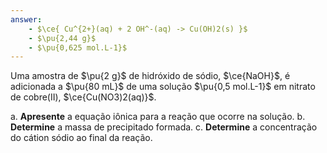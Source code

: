 ```yaml
---
answer:
    - $\ce{ Cu^{2+}(aq) + 2 OH^-(aq) -> Cu(OH)2(s) }$
    - $\pu{2,44 g}$
    - $\pu{0,625 mol.L-1}$
---
```


Uma amostra de $\pu{2 g}$ de hidróxido de sódio, $\ce{NaOH}$, é adicionada a $\pu{80 mL}$ de uma solução $\pu{0,5 mol.L-1}$ em nitrato de cobre(II), $\ce{Cu(NO3)2(aq)}$.

a. **Apresente** a equação iônica para a reação que ocorre na solução.
b. **Determine** a massa de precipitado formada.
c. **Determine** a concentração do cátion sódio ao final da reação.
